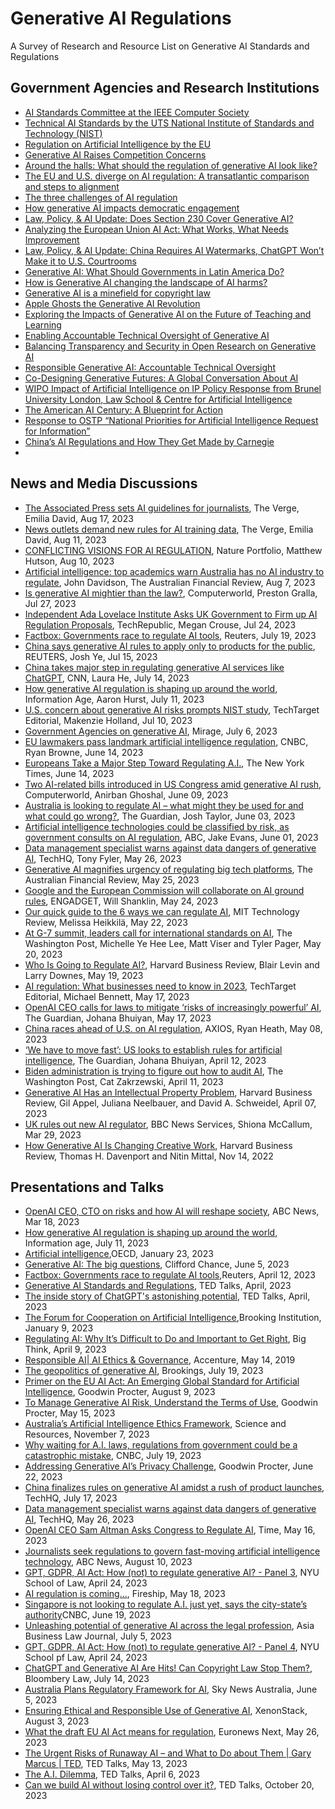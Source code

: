 # Generative AI Regulations
A Survey of Research and Resource List on Generative AI Standards and Regulations

## Government Agencies and Research Institutions
- [AI Standards Committee at the IEEE Computer Society](https://sagroups.ieee.org/ai-sc/)
- [Technical AI Standards by the UTS National Institute of Standards and Technology (NIST)](https://www.nist.gov/artificial-intelligence/technical-ai-standards)
- [Regulation on Artificial Intelligence by the EU](https://digital-strategy.ec.europa.eu/en/library/proposal-regulation-laying-down-harmonised-rules-artificial-intelligence)
- [Generative AI Raises Competition Concerns](https://www.ftc.gov/policy/advocacy-research/tech-at-ftc/2023/06/generative-ai-raises-competition-concerns)
- [Around the halls: What should the regulation of generative AI look like?](https://www.brookings.edu/articles/around-the-halls-what-should-the-regulation-of-generative-ai-look-like/)
- [The EU and U.S. diverge on AI regulation: A transatlantic comparison and steps to alignment](https://www.brookings.edu/articles/the-eu-and-us-diverge-on-ai-regulation-a-transatlantic-comparison-and-steps-to-alignment/)
- [The three challenges of AI regulation](https://www.brookings.edu/articles/the-three-challenges-of-ai-regulation/)
- [How generative AI impacts democratic engagement](https://www.brookings.edu/articles/how-generative-ai-impacts-democratic-engagement/)
- [Law, Policy, & AI Update: Does Section 230 Cover Generative AI?](https://hai.stanford.edu/news/law-policy-ai-update-does-section-230-cover-generative-ai)
- [Analyzing the European Union AI Act: What Works, What Needs Improvement](https://hai.stanford.edu/news/analyzing-european-union-ai-act-what-works-what-needs-improvement)
- [Law, Policy, & AI Update: China Requires AI Watermarks, ChatGPT Won’t Make it to U.S. Courtrooms](https://hai.stanford.edu/news/law-policy-ai-update-china-requires-ai-watermarks-chatgpt-wont-make-it-us-courtrooms)
- [Generative AI: What Should Governments in Latin America Do?](https://cyber.harvard.edu/publication/2023/generative-ai-what-should-governments-latin-america-do)
- [How is Generative AI changing the landscape of AI harms?](https://cyber.harvard.edu/events/how-generative-ai-changing-landscape-ai-harms)
- [Generative AI is a minefield for copyright law](https://cyber.harvard.edu/story/2023-06/generative-ai-minefield-copyright-law)
- [Apple Ghosts the Generative AI Revolution](https://cyber.harvard.edu/story/2023-06/apple-ghosts-generative-ai-revolution)
- [Exploring the Impacts of Generative AI on the Future of Teaching and Learning](https://cyber.harvard.edu/story/2023-06/impacts-generative-ai-teaching-learning)
- [Enabling Accountable Technical Oversight of Generative AI](https://cyber.harvard.edu/events/enabling-accountable-technical-oversight-generative-ai)
- [Balancing Transparency and Security in Open Research on Generative AI](https://cyber.harvard.edu/events/balancing-transparency-and-security-open-research-generative-ai)
- [Responsible Generative AI: Accountable Technical Oversight](https://cyber.harvard.edu/projects/ai-initiative/responsible-generative-ai-accountable-technical-oversight)
- [Co-Designing Generative Futures: A Global Conversation About AI](https://cyber.harvard.edu/story/2023-05/co-designing-generative-futures)
- [WIPO Impact of Artificial Intelligence on IP Policy Response from Brunel University London, Law School & Centre for Artificial Intelligence](https://www.wipo.int/export/sites/www/about-ip/en/artificial_intelligence/call_for_comments/pdf/org_brunel.pdf)
- [The American AI Century: A Blueprint for Action](https://www.cnas.org/publications/reports/the-american-ai-century-a-blueprint-for-action)
- [Response to OSTP “National Priorities for Artificial Intelligence Request for Information”](https://www.cnas.org/publications/commentary/ostp-national-priorities-for-artificial-intelligence)
- [China’s AI Regulations and How They Get Made by Carnegie](https://carnegieendowment.org/2023/07/10/china-s-ai-regulations-and-how-they-get-made-pub-90117)
- 

## News and Media Discussions
- [The Associated Press sets AI guidelines for journalists](https://www.theverge.com/2023/8/16/23834586/associated-press-ai-guidelines-journalists-openai), The Verge, Emilia David, Aug 17, 2023
- [News outlets demand new rules for AI training data](https://www.theverge.com/2023/8/10/23827316/news-transparency-copyright-generative-ai), The Verge, Emilia David, Aug 11, 2023
- [CONFLICTING VISIONS FOR AI REGULATION](https://www.nature.com/articles/d41586-023-02491-y), Nature Portfolio, Matthew Hutson, Aug 10, 2023
- [Artificial intelligence: top academics warn Australia has no AI industry to regulate](https://www.afr.com/technology/labor-ignoring-the-elephant-in-the-room-on-ai-experts-20230804-p5du1p), John Davidson, The Australian Financial Review, Aug 7, 2023
- [Is generative AI mightier than the law?](https://www.computerworld.com/article/3703250/is-generative-ai-mightier-than-the-law.html), Computerworld, Preston Gralla, Jul 27, 2023
- [Independent Ada Lovelace Institute Asks UK Government to Firm up AI Regulation Proposals](https://www.techrepublic.com/article/generative-ai-uk-regulation/), TechRepublic, Megan Crouse, Jul 24, 2023
- [Factbox: Governments race to regulate AI tools](https://www.reuters.com/technology/governments-efforts-regulate-ai-tools-2023-04-12/), Reuters, July 19, 2023
- [China says generative AI rules to apply only to products for the public](https://www.reuters.com/technology/china-issues-temporary-rules-generative-ai-services-2023-07-13/), REUTERS, Josh Ye, Jul 15, 2023
- [China takes major step in regulating generative AI services like ChatGPT](https://edition.cnn.com/2023/07/14/tech/china-ai-regulation-intl-hnk/index.html), CNN, Laura He, July 14, 2023
- [How generative AI regulation is shaping up around the world](https://www.information-age.com/how-generative-ai-regulation-shaping-up-around-world-123503911/), Information Age, Aaron Hurst, July 11, 2023
- [U.S. concern about generative AI risks prompts NIST study](https://www.techtarget.com/searchcio/news/366544159/US-concern-about-generative-AI-risks-prompts-NIST-study), TechTarget Editorial, Makenzie Holland, Jul 10, 2023
- [Government Agencies on generative AI](https://www.miragenews.com/government-agencies-on-generative-ai-1041623/), Mirage, July 6, 2023
- [EU lawmakers pass landmark artificial intelligence regulation](https://www.cnbc.com/2023/06/14/eu-lawmakers-pass-landmark-artificial-intelligence-regulation.html), CNBC, Ryan Browne, June 14, 2023
- [Europeans Take a Major Step Toward Regulating A.I.](https://www.nytimes.com/2023/06/14/technology/europe-ai-regulation.html), The New York Times, June 14, 2023
- [Two AI-related bills introduced in US Congress amid generative AI rush](https://www.computerworld.com/article/3699348/two-ai-related-bills-introduced-in-us-congress-amid-generative-ai-rush.html), Computerworld, Anirban Ghoshal, June 09, 2023
- [Australia is looking to regulate AI – what might they be used for and what could go wrong?](https://www.theguardian.com/technology/2023/jun/03/australia-is-looking-to-regulate-ai-what-might-they-be-used-for-and-what-could-go-wrong), The Guardian, Josh Taylor, June 03, 2023
- [Artificial intelligence technologies could be classified by risk, as government consults on AI regulation](https://www.abc.net.au/news/2023-06-01/ai-government-regulation-risk-classification-plan/102417294), ABC, Jake Evans, June 01, 2023
- [Data management specialist warns against data dangers of generative AI](https://techhq.com/2023/05/data-management-specialist-warns-against-data-dangers-of-generative-ai/), TechHQ, Tony Fyler, May 26, 2023
- [Generative AI magnifies urgency of regulating big tech platforms](https://www.afr.com/technology/generative-ai-magnifies-urgency-of-regulating-big-tech-platforms-20230522-p5dad1), The Australian Financial Review, May 25, 2023
- [Google and the European Commission will collaborate on AI ground rules](https://www.engadget.com/google-and-the-european-commission-will-collaborate-on-ai-ground-rules-192035744.html), ENGADGET, Will Shanklin, May 24, 2023
- [Our quick guide to the 6 ways we can regulate AI](https://www.technologyreview.com/2023/05/22/1073482/our-quick-guide-to-the-6-ways-we-can-regulate-ai/), MIT Technology Review, Melissa Heikkilä, May 22, 2023
- [At G-7 summit, leaders call for international standards on AI](https://www.washingtonpost.com/world/2023/05/20/g7-summit-artificial-intelligence-ai/), The Washington Post, Michelle Ye Hee Lee, Matt Viser and Tyler Pager, May 20, 2023
- [Who Is Going to Regulate AI?](https://hbr.org/2023/05/who-is-going-to-regulate-ai), Harvard Business Review, Blair Levin and Larry Downes, May 19, 2023
- [AI regulation: What businesses need to know in 2023](https://www.techtarget.com/searchenterpriseai/feature/AI-regulation-What-businesses-need-to-know), TechTarget Editorial, Michael Bennett, May 17, 2023
- [OpenAI CEO calls for laws to mitigate ‘risks of increasingly powerful’ AI](https://www.theguardian.com/technology/2023/may/16/ceo-openai-chatgpt-ai-tech-regulations), The Guardian, Johana Bhuiyan, May 17, 2023
- [China races ahead of U.S. on AI regulation](https://www.axios.com/2023/05/08/china-ai-regulation-race), AXIOS, Ryan Heath, May 08, 2023
- [‘We have to move fast’: US looks to establish rules for artificial intelligence](https://www.theguardian.com/technology/2023/apr/11/us-commerce-department-artificial-intelligence-rules), The Guardian, Johana Bhuiyan, April 12, 2023
- [Biden administration is trying to figure out how to audit AI](https://www.washingtonpost.com/technology/2023/04/11/biden-commerce-department-ai-rules/), The Washington Post, Cat Zakrzewski, April 11, 2023
- [Generative AI Has an Intellectual Property Problem](https://hbr.org/2023/04/generative-ai-has-an-intellectual-property-problem), Harvard Business Review, Gil Appel, Juliana Neelbauer, and David A. Schweidel, April 07, 2023
- [UK rules out new AI regulator](https://www.bbc.com/news/technology-65102210), BBC News Services, Shiona McCallum, Mar 29, 2023
- [How Generative AI Is Changing Creative Work](https://hbr.org/2022/11/how-generative-ai-is-changing-creative-work), Harvard Business Review, Thomas H. Davenport and Nitin Mittal, Nov 14, 2022

## Presentations and Talks
- [OpenAI CEO, CTO on risks and how AI will reshape society](https://www.youtube.com/watch?v=540vzMlf-54), ABC News, Mar 18, 2023
- [How generative AI regulation is shaping up around the world](https://www.information-age.com/how-generative-ai-regulation-shaping-up-around-world-123503911/), Information age, July 11, 2023
- [Artificial intelligence](https://www.oecd.org/digital/artificial-intelligence/),OECD, January 23, 2023
- [Generative AI: The big questions](https://www.cliffordchance.com/insights/thought_leadership/ai-and-tech/generative-ai-the-big-questions.html), Clifford Chance, June 5, 2023
- [Factbox: Governments race to regulate AI tools](https://www.reuters.com/technology/governments-efforts-regulate-ai-tools-2023-04-12/),Reuters, April 12, 2023
- [Generative AI Standards and Regulations](https://www.ted.com/talks/sal_khan_how_ai_could_save_not_destroy_education), TED Talks, April, 2023
- [The inside story of ChatGPT's astonishing potential](https://www.ted.com/talks/greg_brockman_the_inside_story_of_chatgpt_s_astonishing_potential), TED Talks, April, 2023
- [The Forum for Cooperation on Artificial Intelligence](https://www.brookings.edu/projects/the-forum-for-cooperation-on-artificial-intelligence/),Brooking Institution, January 9, 2023
- [Regulating AI: Why It’s Difficult to Do and Important to Get Right](https://www.governing.com/now/regulating-ai-why-its-difficult-to-do-and-important-to-get-right), Big Think, April 9, 2023
- [Responsible AI| AI Ethics & Governance](https://www.accenture.com/au-en/services/applied-intelligence/ai-ethics-governance), Accenture, May 14, 2019
- [The geopolitics of generative AI](https://www.brookings.edu/events/the-geopolitics-of-generative-ai/), Brookings, July 19, 2023
- [Primer on the EU AI Act: An Emerging Global Standard for Artificial Intelligence](https://www.goodwinlaw.com/en/insights/publications/2023/08/insights-technology-aiml-eu-ai-act-global-standard-artificial-intelligence), Goodwin Procter, August 9, 2023
- [To Manage Generative AI Risk, Understand the Terms of Use](https://www.goodwinlaw.com/en/insights/publications/2023/05/insights-technology-aiml-generative-ai-risk-terms-of-use), Goodwin Procter, May 15, 2023
- [Australia’s Artificial Intelligence Ethics Framework](https://www.industry.gov.au/publications/australias-artificial-intelligence-ethics-framework), Science and Resources, November 7, 2023
- [Why waiting for A.I. laws, regulations from government could be a catastrophic mistake](https://www.cnbc.com/2023/07/19/waiting-on-ai-regulations-from-government-may-be-catastrophic-mistake.html), CNBC, July 19, 2023
- [Addressing Generative AI’s Privacy Challenge](https://www.goodwinlaw.com/en/insights/publications/2023/06/insights-technology-aiml-privacy-regulations-use-generative-ai-tool), Goodwin Procter, June 22, 2023
- [China finalizes rules on generative AI amidst a rush of product launches](https://techhq.com/2023/07/china-finalizes-rules-on-generative-ai-amidst-a-rush-of-product-launches/), TechHQ, July 17, 2023
- [Data management specialist warns against data dangers of generative AI](https://techhq.com/2023/05/data-management-specialist-warns-against-data-dangers-of-generative-ai/), TechHQ, May 26, 2023
- [OpenAI CEO Sam Altman Asks Congress to Regulate AI](https://time.com/6280372/sam-altman-chatgpt-regulate-ai/), Time, May 16, 2023
- [Journalists seek regulations to govern fast-moving artificial intelligence technology](https://abcnews.go.com/US/wireStory/journalists-seek-regulations-govern-fast-moving-artificial-intelligence-102146228), ABC News, August 10, 2023
- [GPT, GDPR, AI Act: How (not) to regulate generative AI? - Panel 3](https://www.youtube.com/watch?v=NVe_drCREyc), NYU School of Law, April 24, 2023
- [AI regulation is coming...](https://www.youtube.com/watch?v=CDokUdux0rc), Fireship, May 18, 2023
- [Singapore is not looking to regulate A.I. just yet, says the city-state’s authority](https://www.cnbc.com/2023/06/19/singapore-is-not-looking-to-regulate-ai-just-yet-says-the-city-state.html)CNBC, June 19, 2023
- [Unleashing potential of generative AI across the legal profession](https://law.asia/potential-generative-ai-for-legal-profession/), Asia Business Law Journal, July 5, 2023
- [GPT, GDPR, AI Act: How (not) to regulate generative AI? - Panel 4](https://www.youtube.com/watch?v=YKUltib9w0g), NYU School pf Law, April 24, 2023
- [ChatGPT and Generative AI Are Hits! Can Copyright Law Stop Them?](https://www.youtube.com/watch?v=bRqwTP2eKJY), Bloombery Law, July 14, 2023
- [Australia Plans Regulatory Framework for AI](https://winbuzzer.com/2023/06/05/australia-plans-regulatory-framework-for-ai-xcxwbn/), Sky News Australia, June 5, 2023
- [Ensuring Ethical and Responsible Use of Generative AI](https://www.xenonstack.com/blog/responsible-use-generative-ai), XenonStack, August 3, 2023
- [What the draft EU AI Act means for regulation](https://www.information-age.com/what-the-draft-eu-ai-act-means-for-regulation-123504268/), Euronews Next, May 26, 2023
- [The Urgent Risks of Runaway AI – and What to Do about Them | Gary Marcus | TED](https://www.youtube.com/watch?v=JL5OFXeXenA&t=2s), TED Talks, May 13, 2023
- [The A.I. Dilemma](https://www.youtube.com/watch?v=xoVJKj8lcNQ), TED Talks, April 6, 2023
- [Can we build AI without losing control over it?](https://www.youtube.com/watch?v=8nt3edWLgIg), TED Talks, October 20, 2023



